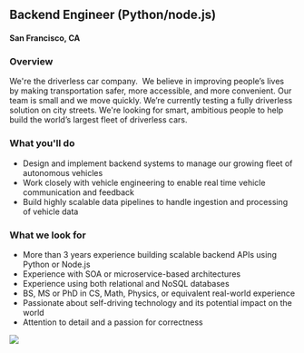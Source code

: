 ## Backend Engineer (Python/node.js)
#### San Francisco, CA 

### Overview 
We're the driverless car company.  We believe in improving people’s lives by making transportation safer, more accessible, and more convenient. Our team is small and we move quickly. We’re currently testing a fully driverless solution on city streets. We're looking for smart, ambitious people to help build the world’s largest fleet of driverless cars. 

### What you'll do
+ Design and implement backend systems to manage our growing fleet of autonomous vehicles
+ Work closely with vehicle engineering to enable real time vehicle communication and feedback
+ Build highly scalable data pipelines to handle ingestion and processing of vehicle data

### What we look for
+ More than 3 years experience building scalable backend APIs using Python or Node.js
+ Experience with SOA or microservice-based architectures
+ Experience using both relational and NoSQL databases
+ BS, MS or PhD in CS, Math, Physics, or equivalent real-world experience
+ Passionate about self-driving technology and its potential impact on the world
+ Attention to detail and a passion for correctness



[<img src='https://dabuttonfactory.com/button.png?t=Learn+More&f=Calibri-Bold&ts=24&tc=fff&hp=20&vp=8&c=5&bgt=unicolored&bgc=29aafe'>](https://letsrockit.co/jobs/q3j1axnl-backend-engineer-python-node-js)
